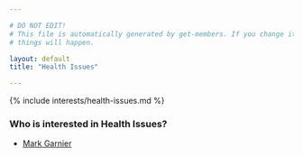 ```yaml
---

# DO NOT EDIT!
# This file is automatically generated by get-members. If you change it, bad
# things will happen.

layout: default
title: "Health Issues"

---
```


{% include interests/health-issues.md %}

### Who is interested in Health Issues?


* [Mark Garnier](../members/mark-garnier.html)
